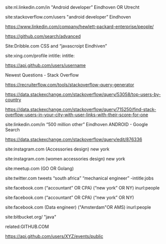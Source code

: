 
site:nl.linkedin.com/in "Android developer” Eindhoven OR Utrecht 

site:stackoverflow.com/users "android developer” Eindhoven

https://www.linkedin.com/company/hewlett-packard-enterprise/people/

https://github.com/search/advanced

Site:Dribble.com CSS and “javascroipt Eindhiven”

site:xing.com/profile intitle:<job title> intitle:<company> <keywords> 

https://api.github.com/users/username

Newest Questions - Stack Overflow

https://recruiterflow.com/tools/stackoverflow-query-generator

https://data.stackexchange.com/stackoverflow/query/53058/top-users-by-country

https://data.stackexchange.com/stackoverflow/query/715250/find-stack-overflow-users-in-your-city-with-user-links-with-their-score-for-one

site:linkedin.com/in “500 million other” Eindhoven ANDROID - Google Search

https://data.stackexchange.com/stackoverflow/query/edit/876336

site:instagram.com (Accessories design)  new york

site:instagram.com (women accessories design) new york

site:meetup.com (GO OR Golang)

site:twitter.com tweets “south africa” “mechanical engineer” -intitle:jobs

site:facebook.com (“accountant” OR CPA) (“new york” OR NY) inurl:people

site:facebook.com (“accountant” OR CPA) (“new york” OR NY)

site:facebook.com (Data engineer) ("Amsterdam"OR AMS) inurl:people

site:bitbucket.org/ "java"

related:GITHUB.COM

https://api.github.com/users/XYZ/events/public
